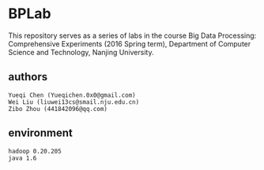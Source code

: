 # BPLab
This repository serves as a series of labs in the course Big Data Processing: Comprehensive Experiments (2016 Spring term), Department of Computer Science and Technology, Nanjing University.

## authors
    Yueqi Chen (Yueqichen.0x0@gmail.com)
    Wei Liu (liuwei13cs@smail.nju.edu.cn)
    Zibo Zhou (441842096@qq.com)

## environment
    hadoop 0.20.205
    java 1.6


